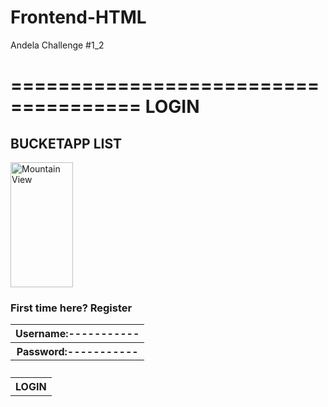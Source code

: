# Frontend-HTML
Andela Challenge #1_2

=====================================
LOGIN
=====================================

<html>
<body>

<h2>BUCKETAPP LIST</h2>
<img src="https://etc.usf.edu/clipart/80500/80538/80538_bucket_sm.gif" alt="Mountain View" style="width:100px;height:200px;">

</body>
</html>
<head>

    
     

</style>
</head>
<body>
<h3>First time here? 
Register</th>

<table style="width:100%">
  <tr>
    <th>Username:-----------</th>
  <tr>
    <th>Password:-----------</th> 
  <tr>
  
<table style="width:30%">
  <tr>
    <th>LOGIN</th>
  <tr>
<h3> 
</th>
